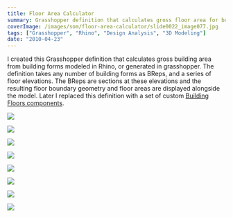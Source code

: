 ```yaml
---
title: Floor Area Calculator
summary: Grasshopper definition that calculates gross floor area for building masses
coverImage: /images/som/floor-area-calculator/slide0022_image077.jpg
tags: ["Grasshopper", "Rhino", "Design Analysis", "3D Modeling"]
date: "2010-04-23"
---
```


I created this Grasshopper definition that calculates gross building area from building forms modeled in Rhino, or generated in grasshopper. The definition takes any number of building forms as BReps, and a series of floor elevations. The BReps are sections at these elevations and the resulting floor boundary geometry and floor areas are displayed alongside the model. Later I replaced this definition with a set of custom [Building Floors components](/projects/som/building-floors).

![](/images/som/floor-area-calculator/slide0022_image077.jpg)

![](/images/som/floor-area-calculator/slide0101_image120.jpg)

![](/images/som/floor-area-calculator/slide0107_image080.jpg)

![](/images/som/floor-area-calculator/slide0108_image085.jpg)

![](/images/som/floor-area-calculator/slide0109_image089.jpg)

![](/images/som/floor-area-calculator/slide0110_image093.jpg)

![](/images/som/floor-area-calculator/slide0111_image097.jpg)

![](/images/som/floor-area-calculator/slide0112_image101.jpg)
